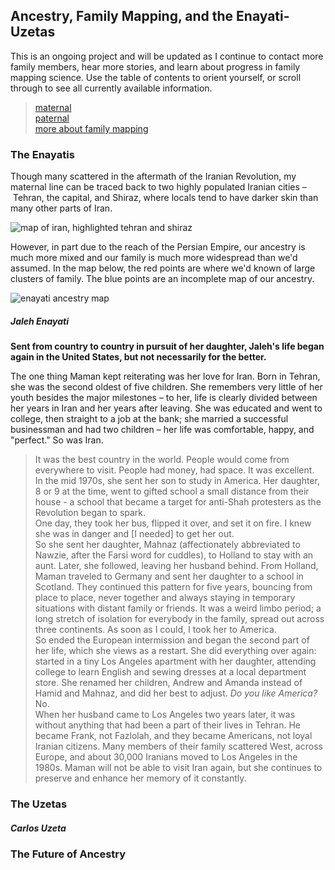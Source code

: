 ## Ancestry, Family Mapping, and the Enayati-Uzetas


This is an ongoing project and will be updated as I continue to contact more family members, hear more stories, and learn about progress in family mapping science. Use the table of contents to orient yourself, or scroll through to see all currently available information. 
>[maternal](#The-enayatis)  
>[paternal](#The-uzetas)  
>[more about family mapping](#The-Future-of-Ancestry)




### The Enayatis

Though many scattered in the aftermath of the Iranian Revolution, my maternal line can be traced back to two highly populated Iranian cities – Tehran, the capital, and Shiraz, where locals tend to have darker skin than many other parts of Iran. 

![map of iran, highlighted tehran and shiraz](file:///Users/minaenayatiuzeta/Downloads/Untitled%20design%20(3).png)

However, in part due to the reach of the Persian Empire, our ancestry is much more mixed and our family is much more widespread than we'd assumed. In the map below, the red points are where we'd known of large clusters of family. The blue points are an incomplete map of our ancestry.

![enayati ancestry map](file:///Users/minaenayatiuzeta/Desktop/New%20Folder%20With%20Items/screen/Screen%20Shot%202021-04-26%20at%208.57.03%20PM.png)

##### Jaleh Enayati

**Sent from country to country in pursuit of her daughter, Jaleh's life began again in the United States, but not necessarily for the better.**

The one thing Maman kept reiterating was her love for Iran. Born in Tehran, she was the second oldest of five children. She remembers very little of her youth besides the major milestones – to her, life is clearly divided between her years in Iran and her years after leaving. She was educated and went to college, then straight to a job at the bank; she married a successful businessman and had two children – her life was comfortable, happy, and "perfect." So was Iran. 
>It was the best country in the world. People would come from everywhere to visit. People had money, had space. It was excellent.    
In the mid 1970s, she sent her son to study in America. Her daughter, 8 or 9 at the time, went to gifted school a small distance from their house - a school that became a target for anti-Shah protesters as the Revolution began to spark.  
>One day, they took her bus, flipped it over, and set it on fire. I knew she was in danger and [I needed] to get her out.  
So she sent her daughter, Mahnaz (affectionately abbreviated to Nawzie, after the Farsi word for cuddles), to Holland to stay with an aunt. Later, she followed, leaving her husband behind. From Holland, Maman traveled to Germany and sent her daughter to a school in Scotland. They continued this pattern for five years, bouncing from place to place, never together and always staying in temporary situations with distant family or friends. It was a weird limbo period; a long stretch of isolation for everybody in the family, spread out across three continents. 
>As soon as I could, I took her to America.   
So ended the European intermission and began the second part of her life, which she views as a restart. She did everything over again: started in a tiny Los Angeles apartment with her daughter, attending college to learn English and sewing dresses at a local department store. She renamed her children, Andrew and Amanda instead of Hamid and Mahnaz, and did her best to adjust. 
>*Do you like America?*  
>No.   
When her husband came to Los Angeles two years later, it was without anything that had been a part of their lives in Tehran. He became Frank, not Fazlolah, and they became Americans, not loyal Iranian citizens. Many members of their family scattered West, across Europe, and about 30,000 Iranians moved to Los Angeles in the 1980s. Maman will not be able to visit Iran again, but she continues to preserve and enhance her memory of it constantly. 

### The Uzetas

##### Carlos Uzeta 


### The Future of Ancestry
